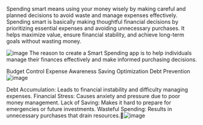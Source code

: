 Spending smart means using your money wisely by making careful and planned decisions to avoid waste and manage expenses effectively.
Spending smart is basically making thoughtful financial decisions by prioritizing essential expenses and avoiding unnecessary purchases. It helps maximize value, ensure financial stability, and achieve long-term goals without wasting money.

![image](https://github.com/user-attachments/assets/5235072e-6276-4ea9-82a9-746df509e4b7)
The reason to create a Smart Spending app is to help individuals manage their finances effectively and make informed purchasing decisions.

Budget Control
Expense Awareness
Saving Optimization
Debt Prevention
![image](https://github.com/user-attachments/assets/492260d2-dc2c-4ff2-a03c-7b278d8a0f09)

Debt Accumulation:
             Leads to financial instability and difficulty managing expenses.
Financial Stress:
            Causes anxiety and pressure due to poor money management.
Lack of Saving:
            Makes it hard to prepare for emergencies or future investments.
Wasteful Spending:
            Results in unnecessary purchases that drain resources.![image](https://github.com/user-attachments/assets/10bad5fb-cd81-4475-ad59-dc747c7056a2)



